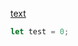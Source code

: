 [text](https://nokonokonetwork.com/certificate/aws/retake_aws_exam_campaign.html)

```javascript
let test = 0;
```